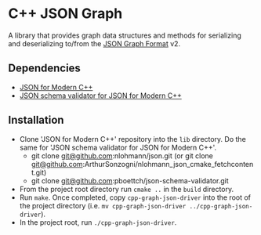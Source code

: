 # C++ JSON Graph

A library that provides graph data structures and methods for serializing and deserializing to/from the [JSON Graph Format](http://jsongraphformat.info/) v2.

## Dependencies
* [JSON for Modern C++](https://github.com/nlohmann/json)
* [JSON schema validator for JSON for Modern C++](https://github.com/pboettch/json-schema-validator)

## Installation
* Clone 'JSON for Modern C++' repository into the `lib` directory.  Do the same for 'JSON schema validator for JSON for Modern C++'.
  * git clone git@github.com:nlohmann/json.git (or git clone git@github.com:ArthurSonzogni/nlohmann_json_cmake_fetchcontent.git)
  * git clone git@github.com:pboettch/json-schema-validator.git
* From the project root directory run `cmake ..` in the `build` directory.
* Run `make`.  Once completed, copy `cpp-graph-json-driver` into the root of the project directory (i.e. `mv cpp-graph-json-driver ../cpp-graph-json-driver`).
* In the project root, run `./cpp-graph-json-driver`.
